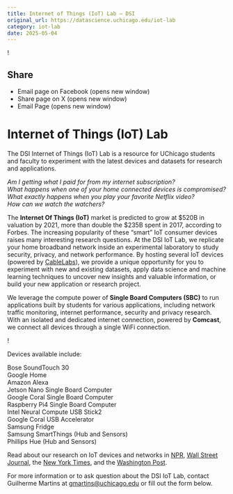 ```yaml
---
title: Internet of Things (IoT) Lab – DSI
original_url: https://datascience.uchicago.edu/iot-lab
category: iot-lab
date: 2025-05-04
---
```


!

## Share

* Email page on Facebook (opens new window)
* Share page on X (opens new window)
* Email Page (opens new window)

<!-- Table-like structure detected -->

# Internet of Things (IoT) Lab

The DSI Internet of Things (IoT) Lab is a resource for UChicago students and faculty to experiment with the latest devices and datasets for research and applications.

*Am I getting what I paid for from my internet subscription?*  
*What happens when one of your home connected devices is compromised?*  
*What exactly happens when you play your favorite Netflix video?*  
*How can we watch the watchers?*

The **Internet Of Things (IoT)** market is predicted to grow at $520B in valuation by 2021, more than double the $235B spent in 2017, according to Forbes. The increasing popularity of these “smart” IoT consumer devices raises many interesting research questions. At the DSI IoT Lab, we replicate your home broadband network inside an experimental laboratory to study security, privacy, and network performance. By hosting several IoT devices (powered by [CableLabs](https://www.cablelabs.com/)), we provide a unique opportunity for you to experiment with new and existing datasets, apply data science and machine learning techniques to uncover new insights and valuable information, or build your new application or research project.

We leverage the compute power of **Single Board Computers (SBC)** to run applications built by students for various applications, including network traffic monitoring, internet performance, security and privacy research. With an isolated and dedicated internet connection, powered by **Comcast**, we connect all devices through a single WiFi connection.

!

Devices available include:

Bose SoundTouch 30  
Google Home  
Amazon Alexa  
Jetson Nano Single Board Computer  
Google Coral Single Board Computer  
Raspberry Pi4 Single Board Computer  
Intel Neural Compute USB Stick2  
Google Coral USB Accelerator  
Samsung Fridge  
Samsung SmartThings (Hub and Sensors)  
Phillips Hue (Hub and Sensors)

Read about our research on IoT devices and networks in [NPR](/insights/science-friday-your-smart-tv-is-watching-you/), [Wall Street Journal](/news/nick-feamsters-research-drives-wall-street-journal-investigation-of-streaming-video/), the [New York Times](https://www.nytimes.com/2020/01/07/opinion/location-tracking-privacy.html), and the [Washington Post](https://www.washingtonpost.com/technology/2019/09/18/you-watch-tv-your-tv-watches-back/).

For more information or to ask question about the DSI IoT Lab, contact Guilherme Martins at gmartins@uchicago.edu or fill out the form below.